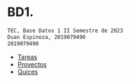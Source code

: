 # BD1.
```sh
TEC, Base Datos 1 II Semestre de 2023
Duan Espinoza, 2019079490
2019079490
```
- [Tareas](tareas/README.md)
- [Proyectos](proyectos/README.md)
- [Quices](quices/README.md)
